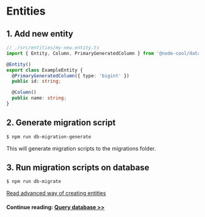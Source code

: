 # Entities

## 1. Add new entity

``` typescript
// ./src/entities/my-new.entity.ts
import { Entity, Column, PrimaryGeneratedColumn } from '@node-cool/database';

@Entity()
export class ExampleEntity {
  @PrimaryGeneratedColumn({ type: 'bigint' })
  public id: string;

  @Column()
  public name: string;
}
```

## 2. Generate migration script

``` bash
$ npm run db-migration-generate
```

This will generate migration scripts to the migrations folder.

## 3. Run migration scripts on database

``` bash
$ npm run db-migrate
```

[Read advanced way of creating entities](https://typeorm.io/#/entities)

#### Continue reading: [ Query database >>](/database/query-database.md) <!-- {docsify-ignore} -->